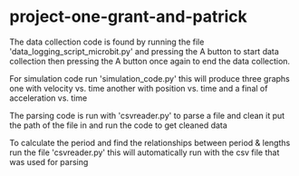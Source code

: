 # project-one-grant-and-patrick

The data collection code is found by running the file 'data_logging_script_microbit.py' and pressing the A button to start data collection then pressing the A button once again to end the data collection.

For simulation code run 'simulation_code.py' this will produce three graphs one with velocity vs. time
another with position vs. time and a final of acceleration vs. time

The parsing code is run with 'csvreader.py' to parse a file and clean it put the path of the file in and run the code to get 
cleaned data

To calculate the period and find the relationships between period & lengths run the file 'csvreader.py' this will automatically run with the csv file that was used for parsing
